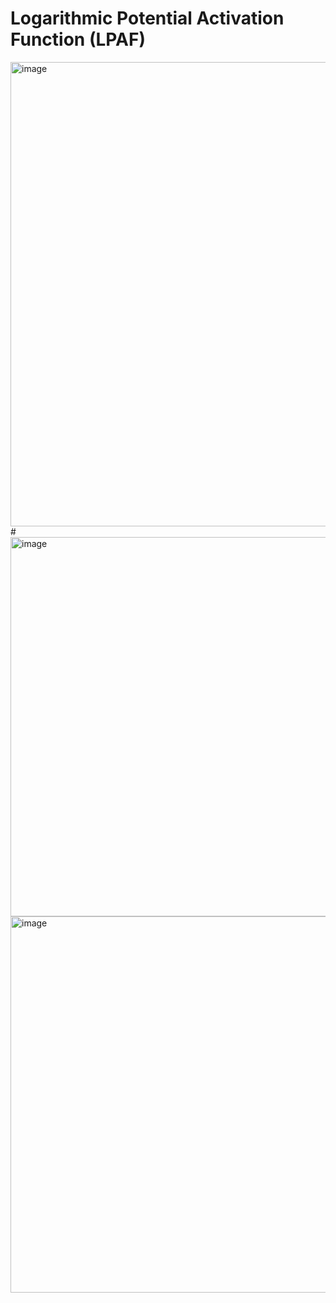 # Logarithmic Potential Activation Function (LPAF)
<img width="743" alt="image" src="https://github.com/user-attachments/assets/dbc608c0-7b6f-4694-b13b-cbbb64a9c80d">
# 
<img width="607" alt="image" src="https://github.com/user-attachments/assets/9b530098-e483-4266-9b75-2d65b7639522">
<img width="602" alt="image" src="https://github.com/user-attachments/assets/4e8c592c-9b30-4ef9-ab3b-ac7d17f4ecd5">

